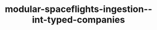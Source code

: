 ---
schema: default
title: modular-spaceflights-ingestion--int-typed-companies
organization: demo_org
notes: type = kedro_datasets.pandas.parquet_dataset.ParquetDataset
resources:
  - name: modular-spaceflights-ingestion--int-typed-companies
    url: 'https://github.com/ResponsibleAIML/django-kedro/tree/main/kedro-projects/demo-project-kedro/data/02_intermediate/typed_companies.pq'
    format: pq
category:
  - 02-intermediate
maintainer: 
maintainer_email: 
project:
  - modular-spaceflights
preview: |
  <table border="1" class="dataframe">
    <thead>
      <tr style="text-align: right;">
        <th></th>
        <th>id</th>
        <th>company_rating</th>
        <th>company_location</th>
        <th>total_fleet_count</th>
        <th>iata_approved</th>
      </tr>
    </thead>
    <tbody>
      <tr>
        <th>0</th>
        <td>35029</td>
        <td>1.00</td>
        <td>Niue</td>
        <td>4.0</td>
        <td>False</td>
      </tr>
      <tr>
        <th>1</th>
        <td>30292</td>
        <td>0.67</td>
        <td>Anguilla</td>
        <td>6.0</td>
        <td>False</td>
      </tr>
      <tr>
        <th>2</th>
        <td>19032</td>
        <td>0.67</td>
        <td>Russian Federation</td>
        <td>4.0</td>
        <td>False</td>
      </tr>
      <tr>
        <th>3</th>
        <td>8238</td>
        <td>0.91</td>
        <td>Barbados</td>
        <td>15.0</td>
        <td>True</td>
      </tr>
      <tr>
        <th>4</th>
        <td>30342</td>
        <td>NaN</td>
        <td>Sao Tome and Principe</td>
        <td>2.0</td>
        <td>True</td>
      </tr>
      <tr>
        <th>5</th>
        <td>32413</td>
        <td>1.00</td>
        <td>Faroe Islands</td>
        <td>1.0</td>
        <td>False</td>
      </tr>
      <tr>
        <th>6</th>
        <td>35620</td>
        <td>0.90</td>
        <td>Micronesia</td>
        <td>3.0</td>
        <td>False</td>
      </tr>
      <tr>
        <th>7</th>
        <td>23820</td>
        <td>NaN</td>
        <td>Rwanda</td>
        <td>1.0</td>
        <td>True</td>
      </tr>
      <tr>
        <th>8</th>
        <td>46528</td>
        <td>1.00</td>
        <td>Uzbekistan</td>
        <td>3.0</td>
        <td>True</td>
      </tr>
      <tr>
        <th>9</th>
        <td>11875</td>
        <td>1.00</td>
        <td>Micronesia</td>
        <td>2.0</td>
        <td>True</td>
      </tr>
    </tbody>
  </table>
---
